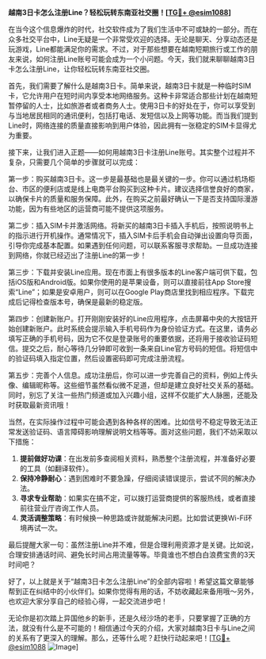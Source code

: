 **越南3日卡怎么注册Line？轻松玩转东南亚社交圈！[[TG💪+ @esim1088](https://t.me/s/esim1088)]**

在当今这个信息爆炸的时代，社交软件成为了我们生活中不可或缺的一部分。而在众多社交平台中，Line无疑是一个非常受欢迎的选择。无论是聊天、分享动态还是玩游戏，Line都能满足你的需求。不过，对于那些想要在越南短期旅行或工作的朋友来说，如何注册Line账号可能会成为一个小问题。今天，我们就来聊聊越南3日卡怎么注册Line，让你轻松玩转东南亚社交圈。

首先，我们需要了解什么是越南3日卡。简单来说，越南3日卡就是一种临时SIM卡，它允许用户在短时间内享受本地网络服务。这种卡非常适合那些计划在越南短暂停留的人士，比如旅游者或者商务人士。使用3日卡的好处在于，你可以享受到与当地居民相同的通讯便利，包括打电话、发短信以及上网等功能。而当我们提到Line时，网络连接的质量直接影响到用户体验，因此拥有一张稳定的SIM卡显得尤为重要。

接下来，让我们进入正题——如何用越南3日卡注册Line账号。其实整个过程并不复杂，只需要几个简单的步骤就可以完成：

第一步：购买越南3日卡。这一步是最基础也是最关键的一步。你可以通过机场柜台、市区的便利店或是线上电商平台购买到这种卡片。建议选择信誉良好的商家，以确保卡片的质量和服务保障。此外，在购买之前最好确认一下是否支持国际漫游功能，因为有些地区的运营商可能不提供这项服务。

第二步：插入SIM卡并激活网络。将新买的越南3日卡插入手机后，按照说明书上的指示进行开机操作。通常情况下，插入SIM卡后手机会自动弹出设置向导页面，引导你完成基本配置。如果遇到任何问题，可以联系客服寻求帮助。一旦成功连接到网络，你就已经迈出了注册Line的第一步！

第三步：下载并安装Line应用。现在市面上有很多版本的Line客户端可供下载，包括iOS版和Android版。如果你使用的是苹果设备，则可以直接前往App Store搜索“Line”；如果是安卓用户，则可以在Google Play商店里找到相应程序。下载完成后记得检查版本号，确保是最新的稳定版。

第四步：创建新账户。打开刚刚安装好的Line应用程序，点击屏幕中央的大按钮开始创建新账户。此时系统会提示输入手机号码作为身份验证方式。在这里，请务必填写正确的手机号码，因为它不仅是登录账号的重要依据，还将用于接收验证码短信。提交之后，耐心等待几分钟即可收到一条来自Line官方号码的短信。将短信中的验证码填入指定位置，然后设置密码即可完成注册流程。

第五步：完善个人信息。成功注册后，你可以进一步完善自己的资料，例如上传头像、编辑昵称等。这些细节虽然看似微不足道，但却是建立良好社交关系的基础。同时，别忘了关注一些热门频道或加入兴趣小组，这样不仅能扩大人脉圈，还能及时获取最新资讯哦！

当然，在实际操作过程中可能会遇到各种各样的困难。比如信号不稳定导致无法正常发送验证码、语言障碍影响理解说明文档等等。面对这些问题，我们不妨采取以下措施：

1. **提前做好功课**：在出发前多查阅相关资料，熟悉整个注册流程，并准备好必要的工具（如翻译软件）。
2. **保持冷静耐心**：遇到困难时不要急躁，仔细阅读错误提示，尝试不同的解决办法。
3. **寻求专业帮助**：如果实在搞不定，可以拨打运营商提供的客服热线，或者直接前往营业厅咨询工作人员。
4. **灵活调整策略**：有时候换一种思路或许就能解决问题。比如尝试更换Wi-Fi环境再试一次。

最后提醒大家一句：虽然注册Line并不难，但是合理利用资源才是关键。比如说，合理安排通话时间、避免长时间占用流量等等。毕竟谁也不想白白浪费宝贵的3天时间吧？

好了，以上就是关于“越南3日卡怎么注册Line”的全部内容啦！希望这篇文章能够帮到正在纠结中的小伙伴们。如果你觉得有用的话，不妨收藏起来备用哦～另外，也欢迎大家分享自己的经验心得，一起交流进步吧！

无论你是初次踏上异国他乡的新手，还是久经沙场的老手，只要掌握了正确的方法，就没有什么是不可能的！相信通过今天的介绍，大家对越南3日卡与Line之间的关系有了更深入的理解。那么，还等什么呢？赶快行动起来吧！[[TG💪+ @esim1088](https://t.me/s/esim1088) ![Image](https://i.postimg.cc/4NQfJmqS/Snipaste-2025-05-13-00-14-12.png)]